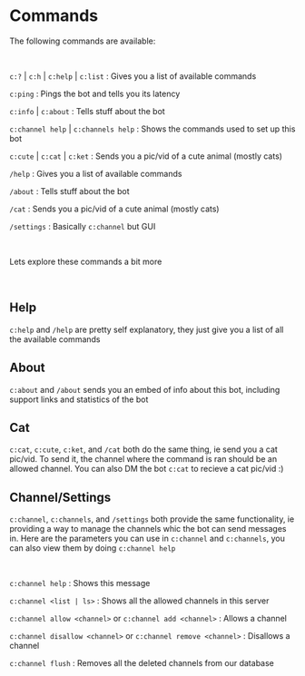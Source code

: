 # Commands

The following commands are available:

<br>

`c:?` | `c:h` | `c:help` | `c:list` : Gives you a list of available commands

`c:ping` : Pings the bot and tells you its latency

`c:info` | `c:about` : Tells stuff about the bot

`c:channel help` | `c:channels help` : Shows the commands used to set up this bot

`c:cute` | `c:cat` | `c:ket` : Sends you a pic/vid of a cute animal (mostly cats)

`/help` : Gives you a list of available commands

`/about` : Tells stuff about the bot

`/cat` : Sends you a pic/vid of a cute animal (mostly cats)

`/settings` : Basically `c:channel` but GUI

<br>

Lets explore these commands a bit more

<br>

## Help

`c:help` and `/help` are pretty self explanatory, they just give you a list of all the available commands

## About

`c:about` and `/about` sends you an embed of info about this bot, including support links and statistics of the bot

## Cat

`c:cat`, `c:cute`, `c:ket`, and `/cat` both do the same thing, ie send you a cat pic/vid. To send it, the channel where the command is ran should be an allowed channel. You can also DM the bot `c:cat` to recieve a cat pic/vid :)

## Channel/Settings

`c:channel`, `c:channels`, and `/settings` both provide the same functionality, ie providing a way to manage the channels whic the bot can send messages in. Here are the parameters you can use in `c:channel` and `c:channels`, you can also view them by doing `c:channel help`

<br>

`c:channel help` : Shows this message

`c:channel <list | ls>` : Shows all the allowed channels in this server

`c:channel allow <channel>` or `c:channel add <channel>` : Allows a channel

`c:channel disallow <channel>` or `c:channel remove <channel>` : Disallows a channel

`c:channel flush` : Removes all the deleted channels from our database